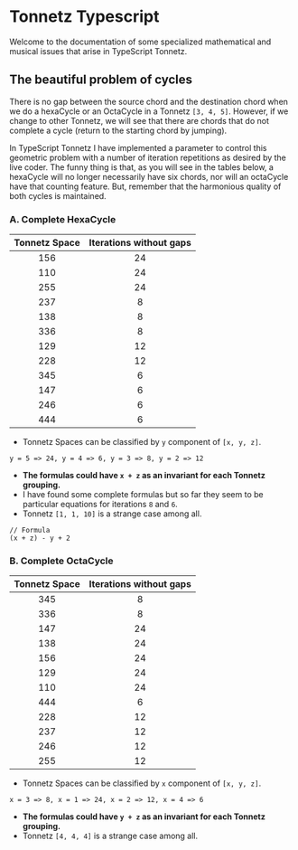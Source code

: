 # Tonnetz Typescript

Welcome to the documentation of some specialized mathematical and musical issues that arise in TypeScript Tonnetz.

## The beautiful problem of cycles

There is no gap between the source chord and the destination chord when we do a hexaCycle or an OctaCycle in a Tonnetz `[3, 4, 5]`. However, if we change to other Tonnetz, we will see that there are chords that do not complete a cycle (return to the starting chord by jumping).

In TypeScript Tonnetz I have implemented a parameter to control this geometric problem with a number of iteration repetitions as desired by the live coder. The funny thing is that, as you will see in the tables below, a hexaCycle will no longer necessarily have six chords, nor will an octaCycle have that counting feature. But, remember that the harmonious quality of both cycles is maintained.

### A. Complete HexaCycle

| Tonnetz Space | Iterations without gaps |
| :-----------: | :---------------------: |
|      156      |           24            |
|      110      |           24            |
|      255      |           24            |
|      237      |            8            |
|      138      |            8            |
|      336      |            8            |
|      129      |           12            |
|      228      |           12            |
|      345      |            6            |
|      147      |            6            |
|      246      |            6            |
|      444      |            6            |

* Tonnetz Spaces can be classified by `y` component of `[x, y, z]`.
  
```text
y = 5 => 24, y = 4 => 6, y = 3 => 8, y = 2 => 12
```

* **The formulas could have `x + z` as an invariant for each Tonnetz grouping.**
* I have found some complete formulas but so far they seem to be particular equations for iterations `8` and `6`.
* Tonnetz `[1, 1, 10]` is a strange case among all.

```text
// Formula
(x + z) - y + 2
```

### B. Complete OctaCycle

| Tonnetz Space | Iterations without gaps |
| :-----------: | :---------------------: |
|      345      |            8            |
|      336      |            8            |
|      147      |           24            |
|      138      |           24            |
|      156      |           24            |
|      129      |           24            |
|      110      |           24            |
|      444      |            6            |
|      228      |           12            |
|      237      |           12            |
|      246      |           12            |
|      255      |           12            |

* Tonnetz Spaces can be classified by `x` component of `[x, y, z]`.

```text
x = 3 => 8, x = 1 => 24, x = 2 => 12, x = 4 => 6
```

* **The formulas could have `y + z` as an invariant for each Tonnetz grouping.**
* Tonnetz `[4, 4, 4]` is a strange case among all.
